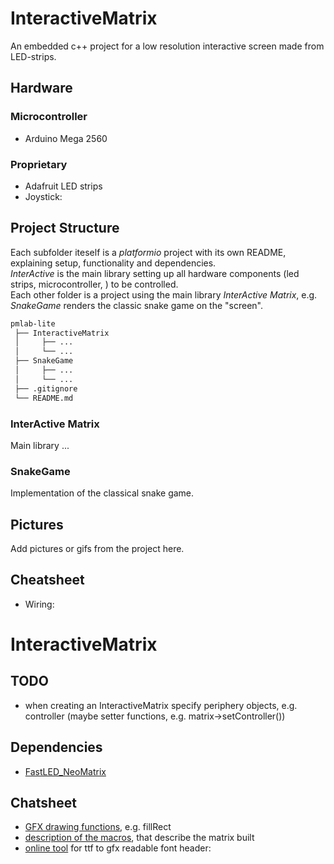 # InteractiveMatrix
An embedded c++ project for a low resolution interactive screen made from LED-strips.

## Hardware
### Microcontroller
  - Arduino Mega 2560

### Proprietary 
  - Adafruit LED strips
  - Joystick: 

##  Project Structure
Each subfolder iteself is a *platformio* project with its own README, explaining setup, functionality and dependencies. <br>
*InterActive* is the main library setting up all hardware components (led strips, microcontroller, ) to be controlled. <br>
Each other folder is a project using the main library *InterActive Matrix*, e.g. *SnakeGame* renders the classic snake game on the "screen". 
```sh
pmlab-lite
 ├── InteractiveMatrix
 │     ├── ...
 │     └── ...
 ├── SnakeGame
 │     ├── ...
 │     └── ...
 ├── .gitignore
 └── README.md
```
### InterActive Matrix
Main library ...

### SnakeGame
Implementation of the classical snake game.

## Pictures
Add pictures or gifs from the project here.

## Cheatsheet
  - Wiring: 

# InteractiveMatrix
## TODO
  - when creating an InteractiveMatrix specify periphery objects, e.g. controller (maybe setter functions, e.g. matrix->setController())

## Dependencies
 - [FastLED_NeoMatrix](https://github.com/marcmerlin/FastLED_NeoMatrix)

## Chatsheet
  - [GFX drawing functions](https://github.com/adafruit/Adafruit-GFX-Library/blob/master/Adafruit_GFX.h), e.g. fillRect
  - [description of the macros](https://github.com/adafruit/Adafruit_NeoMatrix/blob/master/Adafruit_NeoMatrix.h), that describe the matrix built
  - [online tool](https://rop.nl/truetype2gfx/) for ttf to gfx readable font header: 
